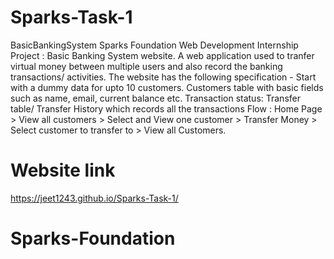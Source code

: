 # Sparks-Task-1
BasicBankingSystem Sparks Foundation Web Development Internship Project : Basic Banking System website. A web application used to tranfer virtual money between multiple users and also record the banking transactions/ activities.  The website has the following specification - Start with a dummy data for upto 10 customers. Customers table with basic fields such as name, email, current balance etc. Transaction status: Transfer table/ Transfer History which records all the transactions  Flow : Home Page > View all customers > Select and View one customer > Transfer Money > Select customer to transfer to > View all Customers.
# Website  link

https://jeet1243.github.io/Sparks-Task-1/

# Sparks-Foundation
